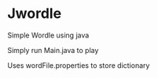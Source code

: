 # Jwordle
Simple Wordle using java

Simply run Main.java to play

Uses wordFile.properties to store dictionary
